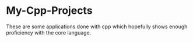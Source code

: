 # My-Cpp-Projects
These are some applications done with cpp which hopefully shows enough proficiency with the core language.
